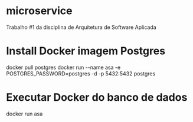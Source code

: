 # microservice

Trabalho #1 da disciplina de Arquitetura de Software Aplicada

# Install Docker imagem Postgres

docker pull postgres
docker run --name asa -e POSTGRES_PASSWORD=postgres -d -p 5432:5432 postgres

# Executar Docker do banco de dados

docker run asa
